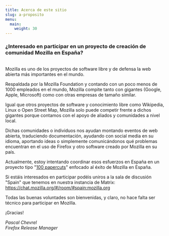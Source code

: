 ```yaml
---
title: Acerca de este sitio
slug: a-proposito
menu:
  main:
    weight: 30
---
```


### ¿Interesado en participar en un proyecto de creación de comunidad Mozilla en España?
<br>
Mozilla es uno de los proyectos de software libre y de defensa la web abierta más importantes en el mundo.

Respaldada por la Mozilla Foundation y contando con un poco menos de 1000 empleados en el mundo, Mozilla compite tanto con gigantes (Google, Apple, Microsoft) como con otras empresas de tamaño similar.

Igual que otros proyectos de software y conocimiento libre como Wikipedia, Linux o Open Street Map, Mozilla solo puede competir frente a dichos gigantes porque contamos con el apoyo de aliados y comunidades a nivel local.

Dichas comunidades o individuos nos ayudan montando eventos de web abierta, traduciendo documentación, ayudando con social media en su idioma, aportando ideas o simplemente comunicándonos qué problemas encuentran en el uso de Firefox y otro software creado por Mozilla en su país.

Actualmente, estoy intentando coordinar esos esfuerzos en España en un proyecto tipo "[100 papercuts](https://en.wikipedia.org/wiki/Paper_cut_bug)" enfocado al éxito de Mozilla en España.

Si estáis interesados en participar podéis uniros a la sala de discusión "Spain" que tenemos en nuestra instancia de Matrix: https://chat.mozilla.org/#/room/#spain:mozilla.org

Todas las buenas voluntades son bienvenidas, y claro, no hace falta ser técnico para participar en Mozilla.

¡Gracias!

*Pascal Chevrel*<br>
*Firefox Release Manager*